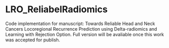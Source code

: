 # LRO_ReliabelRadiomics
Code implementation for manuscript: Towards Reliable Head and Neck Cancers Locoregional Recurrence Prediction using Delta-radiomics and Learning with Rejection Option.
Full version will be avaliable once this work was accepted for publish.
